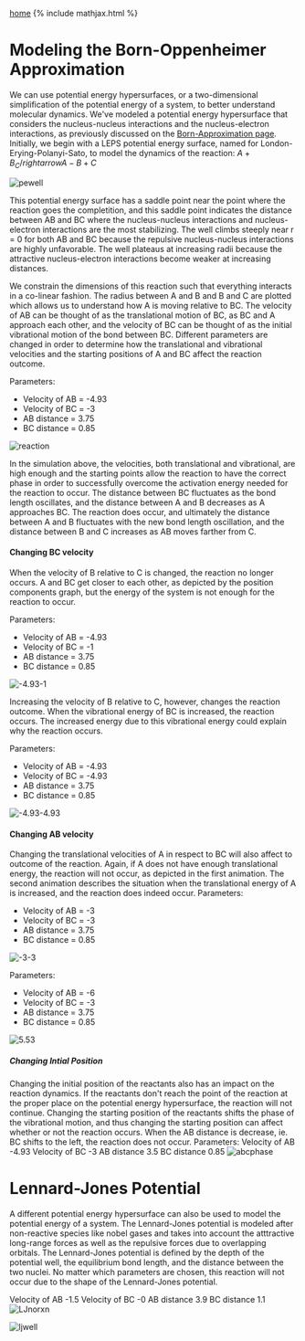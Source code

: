 [home](/README.md)
{% include mathjax.html %}

# Modeling the Born-Oppenheimer Approximation

We can use potential energy hypersurfaces, or a two-dimensional simplification of the potential energy of a system, to better understand molecular dynamics. We've modeled a potential energy hypersurface that considers the nucleus-nucleus interactions and the nucleus-electron interactions, as previously discussed on the [Born-Approximation page](/bo.md). Initially, we begin with a LEPS potential energy surface, named for London-Erying-Polanyi-Sato, to model the dynamics of the reaction: 
$A + B_C /rightarrow A-B + C$ 

![pewell](/pewell.gif)

This potential energy surface has a saddle point near the point where the reaction goes the completition, and this saddle point indicates the distance between AB and BC where the nucleus-nucleus interactions and nucleus-electron interactions are the most stabilizing. The well climbs steeply near r = 0 for both AB and BC because the repulsive nucleus-nucleus interactions are highly unfavorable. The well plateaus at increasing radii because the attractive nucleus-electron interactions become weaker at increasing distances. 

We constrain the dimensions of this reaction such that everything interacts in a co-linear fashion. The radius between A and B and B and C are plotted which allows us to understand how A is moving relative to BC. The velocity of AB can be thought of as the translational motion of BC, as BC and A approach each other, and the velocity of BC can be thought of as the initial vibrational motion of the bond between BC. Different parameters are changed in order to determine how the translational and  vibrational velocities and the starting positions of A and BC affect the reaction outcome. 

Parameters: 
- Velocity of AB  = -4.93
- Velocity of BC = -3
- AB distance = 3.75
- BC distance = 0.85

![reaction](/reaction.gif)

In the simulation above, the velocities, both translational and vibrational, are high enough and the starting points allow the reaction to have the correct phase in order to successfully overcome the activation energy needed for the reaction to occur.  The distance between BC fluctuates as the bond length oscillates, and the distance between A and B decreases as A approaches BC. The reaction does occur, and ultimately the distance between A and B fluctuates with the new bond length oscillation, and the distance between B and C increases as AB moves farther from C.   

#### Changing BC velocity 

When the velocity of B relative to C is changed, the reaction no longer occurs. A and BC get closer to each other, as depicted by the position components graph, but the energy of the system is not enough for the reaction to occur. 

Parameters: 
- Velocity of AB  = -4.93
- Velocity of BC = -1
- AB distance = 3.75
- BC distance = 0.85

![-4.93-1](/-4.93-1.png)


Increasing the velocity of B relative to C, however, changes the reaction outcome. When the vibrational energy of BC is increased, the reaction occurs. The increased energy due to this vibrational energy could explain why the reaction occurs.

Parameters: 
- Velocity of AB  = -4.93
- Velocity of BC = -4.93
- AB distance = 3.75
- BC distance = 0.85

![-4.93-4.93](/-4.93-4.93.png)

#### Changing AB velocity 
Changing the translational velocities of A in respect to BC will also affect to outcome of the reaction. Again, if A does not have enough translational energy, the reaction will not occur, as depicted in the first animation. The second animation describes the situation when the translational energy of A is increased, and the reaction does indeed occur.
Parameters: 
- Velocity of AB  = -3
- Velocity of BC = -3
- AB distance = 3.75
- BC distance = 0.85

![-3-3](/33.gif)

Parameters: 
- Velocity of AB  = -6
- Velocity of BC = -3
- AB distance = 3.75
- BC distance = 0.85

![5.53](/5.53.gif)

##### Changing Intial Position
Changing the initial position of the reactants also has an impact on the reaction dynamics. If the reactants don't reach the point of the reaction at the proper place on the potential energy hypersurface, the reaction will not continue. Changing the starting position of the reactants shifts the phase of the vibrational motion, and thus changing the starting position can affect whether or not the reaction occurs. When the AB distance is decrease, ie. BC shifts to the left, the reaction does not occur. 
Parameters:
Velocity of AB -4.93
Velocity of BC -3
AB distance 3.5
BC distance 0.85
![abcphase](/abcphase.gif)

# Lennard-Jones Potential 
A different potential energy hypersurface can also be used to model the potential energy of a system. The Lennard-Jones potential is modeled after non-reactive species like nobel gases and takes into account the atttractive long-range forces as well as the repulsive forces due to overlapping orbitals. The Lennard-Jones potential is defined by the depth of the potential well, the equilibrium bond length, and the distance between the two nuclei. No matter which parameters are chosen, this reaction will not occur due to the shape of the Lennard-Jones potential. 

Velocity of AB -1.5
Velocity of BC -0
AB distance 3.9
BC distance 1.1
![LJnorxn](/ljno.gif)

![ljwell](/ljwell.gif)
